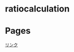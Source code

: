 # ratiocalculation
# Pages
<a href="https://koji-yamamoto-github.github.io/ratiocalculation/" target="_blank">リンク</a>	

